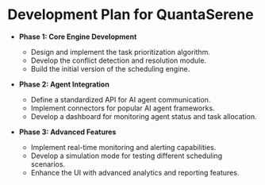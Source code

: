 # Development Plan for QuantaSerene

- **Phase 1: Core Engine Development**
  - Design and implement the task prioritization algorithm.
  - Develop the conflict detection and resolution module.
  - Build the initial version of the scheduling engine.

- **Phase 2: Agent Integration**
  - Define a standardized API for AI agent communication.
  - Implement connectors for popular AI agent frameworks.
  - Develop a dashboard for monitoring agent status and task allocation.

- **Phase 3: Advanced Features**
  - Implement real-time monitoring and alerting capabilities.
  - Develop a simulation mode for testing different scheduling scenarios.
  - Enhance the UI with advanced analytics and reporting features.

